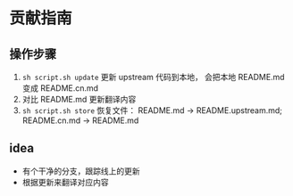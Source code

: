 # 贡献指南

## 操作步骤

1. `sh script.sh update` 更新 upstream 代码到本地， 会把本地 README.md 变成 README.cn.md
2. 对比 README.md 更新翻译内容
3. `sh script.sh store` 恢复文件： README.md -> README.upstream.md;  README.cn.md -> README.md


## idea

- 有个干净的分支，跟踪线上的更新
- 根据更新来翻译对应内容